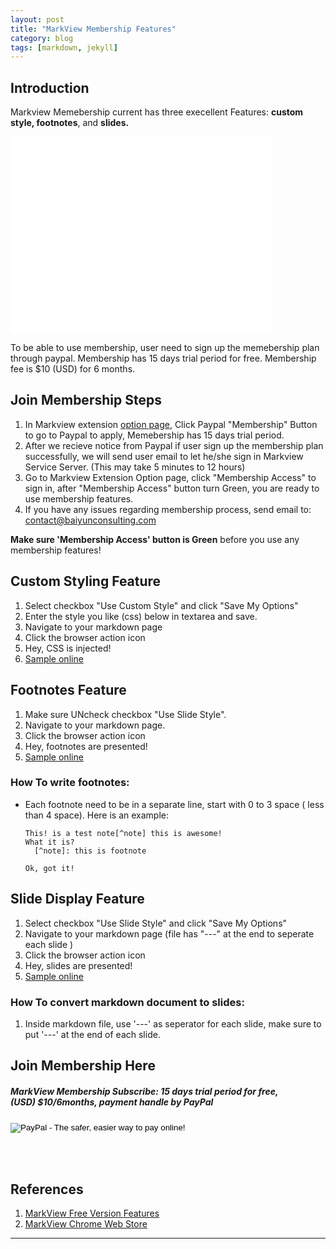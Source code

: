 ```yaml
---
layout: post
title: "MarkView Membership Features"
category: blog
tags: [markdown, jekyll]
---
```


## Introduction
Markview Memebership current has three execellent Features: **custom style, footnotes**, and **slides.**  

<iframe width="420" height="315" src="//www.youtube.com/embed/uNu-lhxo4Vc" frameborder="0" allowfullscreen></iframe>

To be able to use membership, user need to sign up the memebership plan
through paypal. Membership has 15 days trial period for free. Membership
fee is $10 (USD) for 6 months.

## Join Membership Steps
  1. In Markview extension [option page](chrome-extension://ckaohobfbknbdldnafchijkpmfkncdml/options.html), 
     Click Paypal "Membership" Button to go to Paypal to apply, Memebership has 15 days trial period.
  2. After we recieve notice from Paypal if user sign up the membership plan successfully, we will send user email to let he/she sign in Markview Service Server. (This may take 5 minutes to 12 hours)
  3. Go to Markview Extension Option page, click "Membership Access" to sign in, after "Membership Access" button 
     turn Green, you are ready to use membership features.
  4. If you have any issues regarding membership process, send email to: contact@baiyunconsulting.com  

**Make sure 'Membership Access' button is Green**  before you use any membership features! 

## Custom Styling Feature
  1. Select checkbox "Use Custom Style" and click "Save My Options"
  2. Enter the style you like (css) below in textarea and save.
  3. Navigate to your markdown page
  4. Click the browser action icon
  5. Hey, CSS is injected!
  6. [Sample online](http://shaneweng.com/projects/markview/tests/sample-custom-style.md)

## Footnotes Feature
  1. Make sure UNcheck checkbox "Use Slide Style".
  2. Navigate to your markdown page.
  3. Click the browser action icon
  4. Hey, footnotes are presented!
  5. [Sample online](http://shaneweng.com/projects/markview/tests/sample-footnotes.md)

### How To write footnotes:
  * Each footnote need to be in a separate line, start with 0 to 3 space ( less than 4 space).
	Here is an example:

	```
	This! is a test note[^note] this is awesome!
	What it is?  
	  [^note]: this is footnote 

	Ok, got it!
	```


## Slide Display Feature
  1. Select checkbox "Use Slide Style" and click "Save My Options"
  2. Navigate to your markdown page (file has "---" at the end to seperate each slide )
  3. Click the browser action icon
  4. Hey, slides are presented!
  5. [Sample online](http://shaneweng.com/projects/markview/tests/sample-slides.md)

### How To convert markdown document to slides:
  1. Inside markdown file, use '---' as seperator for each slide, make sure to put '---' at the end of each slide.

## Join Membership Here

<div id="signup">
    <h5><em>MarkView Membership Subscribe:</em> 15 days trial period for free, <br/>
    (USD) $10/6months, payment handle by PayPal</h5>

<form action="https://www.paypal.com/cgi-bin/webscr" method="post" target="_top">
<input type="hidden" name="cmd" value="_s-xclick">
<input type="hidden" name="hosted_button_id" value="QJMWAN87X9S78">
<input type="image" src="https://www.paypalobjects.com/en_US/i/btn/btn_subscribeCC_LG.gif" border="0" name="submit" alt="PayPal - The safer, easier way to pay online!">
<img alt="" border="0" src="https://www.paypalobjects.com/en_US/i/scr/pixel.gif" width="1" height="1">
</form>
<br/><br/>
</div>

## References
  1. [MarkView Free Version Features](http://shaneweng.com/blog/view-markdown-file-with-markview/)
  2. [MarkView Chrome Web Store](https://chrome.google.com/webstore/detail/markview/iaddkimmopgchbbnmfmdcophmlnghkim)

---  

<script>
  (function(i,s,o,g,r,a,m){i['GoogleAnalyticsObject']=r;i[r]=i[r]||function(){
  (i[r].q=i[r].q||[]).push(arguments)},i[r].l=1*new Date();a=s.createElement(o),
  m=s.getElementsByTagName(o)[0];a.async=1;a.src=g;m.parentNode.insertBefore(a,m)
  })(window,document,'script','//www.google-analytics.com/analytics.js','ga');

  ga('create', 'UA-45893255-1', 'markview.herokuapp.com');
  ga('send', 'pageview');

</script>
